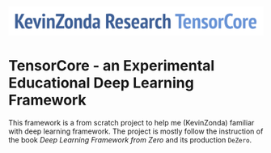 ![](./docs/TensorCoreH.png)

# TensorCore - an Experimental Educational Deep Learning Framework

This framework is a from scratch project to help me (KevinZonda) familiar with
deep learning framework. The project is mostly follow the instruction of the
book *Deep Learning Framework from Zero* and its production `DeZero`.
